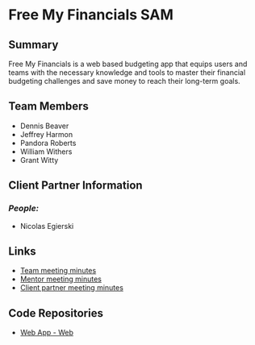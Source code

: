 # Free My Financials SAM

## **Summary**

Free My Financials is a web based budgeting app that equips users and teams with the necessary knowledge and tools to master their financial budgeting challenges and save money to reach their long-term goals.

## **Team Members**

- Dennis Beaver
- Jeffrey Harmon
- Pandora Roberts
- William Withers
- Grant Witty

## **Client Partner Information**

### *People:*

- Nicolas Egierski

## **Links**

- [Team meeting minutes](MeetingMinutes/Team)
- [Mentor meeting minutes](MeetingMinutes/Mentor)
- [Client partner meeting minutes](MeetingMinutes/ClientPartner)

## **Code Repositories**

- [Web App - Web](https://github.com/Free-My-Financials/free-my-financials)
